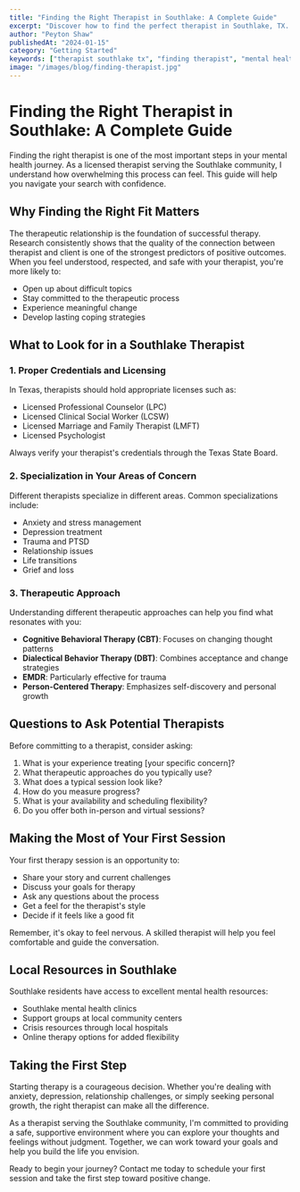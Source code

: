```yaml
---
title: "Finding the Right Therapist in Southlake: A Complete Guide"
excerpt: "Discover how to find the perfect therapist in Southlake, TX. Learn what to look for, questions to ask, and how to make the most of your first session."
author: "Peyton Shaw"
publishedAt: "2024-01-15"
category: "Getting Started"
keywords: ["therapist southlake tx", "finding therapist", "mental health southlake", "therapy guide", "counseling southlake"]
image: "/images/blog/finding-therapist.jpg"
---
```


# Finding the Right Therapist in Southlake: A Complete Guide

Finding the right therapist is one of the most important steps in your mental health journey. As a licensed therapist serving the Southlake community, I understand how overwhelming this process can feel. This guide will help you navigate your search with confidence.

## Why Finding the Right Fit Matters

The therapeutic relationship is the foundation of successful therapy. Research consistently shows that the quality of the connection between therapist and client is one of the strongest predictors of positive outcomes. When you feel understood, respected, and safe with your therapist, you're more likely to:

- Open up about difficult topics
- Stay committed to the therapeutic process
- Experience meaningful change
- Develop lasting coping strategies

## What to Look for in a Southlake Therapist

### 1. Proper Credentials and Licensing

In Texas, therapists should hold appropriate licenses such as:
- Licensed Professional Counselor (LPC)
- Licensed Clinical Social Worker (LCSW)
- Licensed Marriage and Family Therapist (LMFT)
- Licensed Psychologist

Always verify your therapist's credentials through the Texas State Board.

### 2. Specialization in Your Areas of Concern

Different therapists specialize in different areas. Common specializations include:
- Anxiety and stress management
- Depression treatment
- Trauma and PTSD
- Relationship issues
- Life transitions
- Grief and loss

### 3. Therapeutic Approach

Understanding different therapeutic approaches can help you find what resonates with you:
- **Cognitive Behavioral Therapy (CBT)**: Focuses on changing thought patterns
- **Dialectical Behavior Therapy (DBT)**: Combines acceptance and change strategies
- **EMDR**: Particularly effective for trauma
- **Person-Centered Therapy**: Emphasizes self-discovery and personal growth

## Questions to Ask Potential Therapists

Before committing to a therapist, consider asking:

1. What is your experience treating [your specific concern]?
2. What therapeutic approaches do you typically use?
3. What does a typical session look like?
4. How do you measure progress?
5. What is your availability and scheduling flexibility?
6. Do you offer both in-person and virtual sessions?

## Making the Most of Your First Session

Your first therapy session is an opportunity to:
- Share your story and current challenges
- Discuss your goals for therapy
- Ask any questions about the process
- Get a feel for the therapist's style
- Decide if it feels like a good fit

Remember, it's okay to feel nervous. A skilled therapist will help you feel comfortable and guide the conversation.

## Local Resources in Southlake

Southlake residents have access to excellent mental health resources:
- Southlake mental health clinics
- Support groups at local community centers
- Crisis resources through local hospitals
- Online therapy options for added flexibility

## Taking the First Step

Starting therapy is a courageous decision. Whether you're dealing with anxiety, depression, relationship challenges, or simply seeking personal growth, the right therapist can make all the difference.

As a therapist serving the Southlake community, I'm committed to providing a safe, supportive environment where you can explore your thoughts and feelings without judgment. Together, we can work toward your goals and help you build the life you envision.

Ready to begin your journey? Contact me today to schedule your first session and take the first step toward positive change.